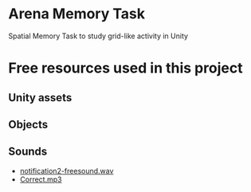# Arena Memory Task
 Spatial Memory Task to study grid-like activity in Unity





# Free resources used in this project
## Unity assets

## Objects

## Sounds
- [notification2-freesound.wav](https://freesound.org/people/Thoribass/sounds/254819/#)
- [Correct.mp3](https://freesound.org/people/LittleRainySeasons/sounds/335908/)
